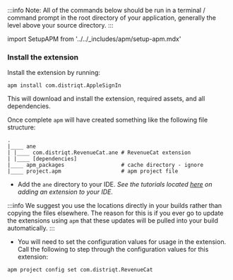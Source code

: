 


:::info 
Note: All of the commands below should be run in a terminal / command prompt in the root directory of your application, generally the level above your source directory.
:::

import SetupAPM from '../../_includes/apm/setup-apm.mdx'

<SetupAPM />


### Install the extension 

Install the extension by running: 

```
apm install com.distriqt.AppleSignIn
```

This will download and install the extension, required assets, and all dependencies.

Once complete `apm` will have created something like the following file structure: 

```
.
|____ ane
| |____ com.distriqt.RevenueCat.ane	# RevenueCat extension
| |____ [dependencies]
|____ apm_packages					# cache directory - ignore
|____ project.apm					# apm project file
```

- Add the `ane` directory to your IDE. *See the tutorials located [here](/docs/tutorials/getting-started) on adding an extension to your IDE.*


:::info
We suggest you use the locations directly in your builds rather than copying the files elsewhere. The reason for this is if you ever go to update the extensions using `apm` that these updates will be pulled into your build automatically.
:::


- You will need to set the configuration values for usage in the extension. Call the following to step through the configuration values for this extension:

```
apm project config set com.distriqt.RevenueCat
```

